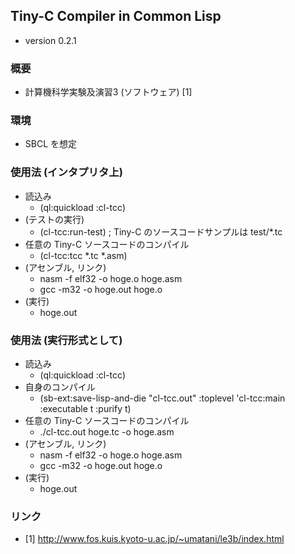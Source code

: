 ## Tiny-C Compiler in Common Lisp
* version 0.2.1

### 概要
* 計算機科学実験及演習3 (ソフトウェア) [1]

### 環境
* SBCL を想定

### 使用法 (インタプリタ上)
* 読込み
    * (ql:quickload :cl-tcc)
* (テストの実行)
    * (cl-tcc:run-test) ; Tiny-C のソースコードサンプルは test/*.tc
* 任意の Tiny-C ソースコードのコンパイル
    * (cl-tcc:tcc *.tc *.asm)
* (アセンブル, リンク)
    * nasm -f elf32 -o hoge.o hoge.asm
    * gcc -m32 -o hoge.out hoge.o
* (実行)
    * hoge.out

### 使用法 (実行形式として)
* 読込み
    * (ql:quickload :cl-tcc)
* 自身のコンパイル
    * (sb-ext:save-lisp-and-die "cl-tcc.out" :toplevel 'cl-tcc:main :executable t :purify t)
* 任意の Tiny-C ソースコードのコンパイル
    * ./cl-tcc.out hoge.tc -o hoge.asm
* (アセンブル, リンク)
    * nasm -f elf32 -o hoge.o hoge.asm
    * gcc -m32 -o hoge.out hoge.o
* (実行)
    * hoge.out

### リンク
* [1] http://www.fos.kuis.kyoto-u.ac.jp/~umatani/le3b/index.html
